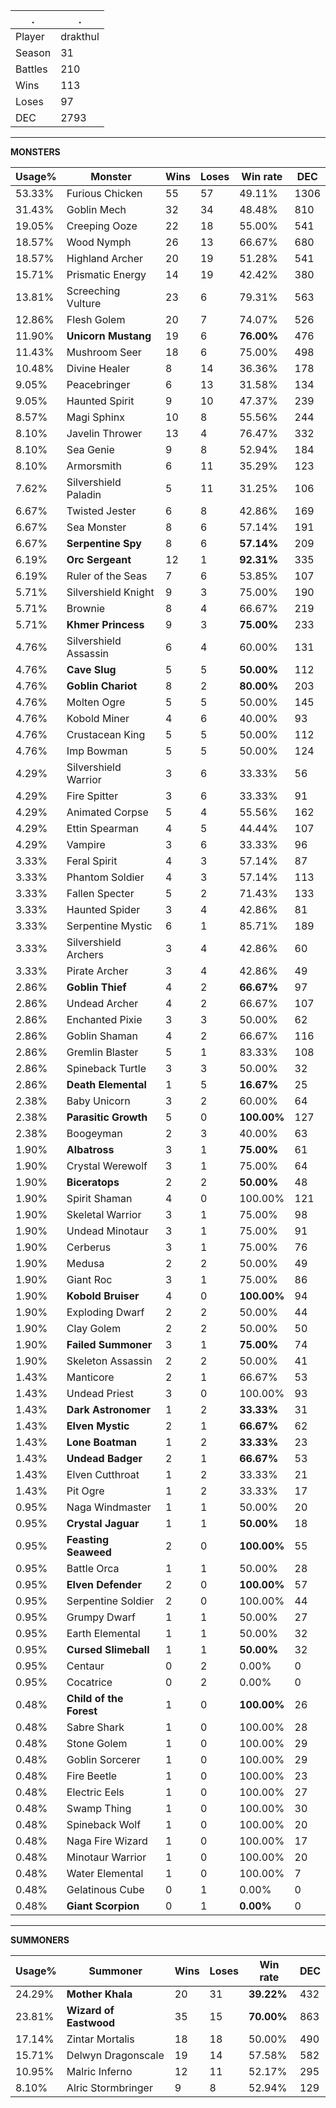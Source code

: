 .|.
|-|-
Player|drakthul
Season|31
Battles|210
Wins|113
Loses|97
DEC|2793

---
**MONSTERS**

Usage%|Monster|Wins|Loses|Win rate|DEC|
-|-|-|-|-|-|
53.33%|Furious Chicken|55|57|49.11%|1306|
31.43%|Goblin Mech|32|34|48.48%|810|
19.05%|Creeping Ooze|22|18|55.00%|541|
18.57%|Wood Nymph|26|13|66.67%|680|
18.57%|Highland Archer|20|19|51.28%|541|
15.71%|Prismatic Energy|14|19|42.42%|380|
13.81%|Screeching Vulture|23|6|79.31%|563|
12.86%|Flesh Golem|20|7|74.07%|526|
11.90%|**Unicorn Mustang**|19|6|**76.00%**|476|
11.43%|Mushroom Seer|18|6|75.00%|498|
10.48%|Divine Healer|8|14|36.36%|178|
9.05%|Peacebringer|6|13|31.58%|134|
9.05%|Haunted Spirit|9|10|47.37%|239|
8.57%|Magi Sphinx|10|8|55.56%|244|
8.10%|Javelin Thrower|13|4|76.47%|332|
8.10%|Sea Genie|9|8|52.94%|184|
8.10%|Armorsmith|6|11|35.29%|123|
7.62%|Silvershield Paladin|5|11|31.25%|106|
6.67%|Twisted Jester|6|8|42.86%|169|
6.67%|Sea Monster|8|6|57.14%|191|
6.67%|**Serpentine Spy**|8|6|**57.14%**|209|
6.19%|**Orc Sergeant**|12|1|**92.31%**|335|
6.19%|Ruler of the Seas|7|6|53.85%|107|
5.71%|Silvershield Knight|9|3|75.00%|190|
5.71%|Brownie|8|4|66.67%|219|
5.71%|**Khmer Princess**|9|3|**75.00%**|233|
4.76%|Silvershield Assassin|6|4|60.00%|131|
4.76%|**Cave Slug**|5|5|**50.00%**|112|
4.76%|**Goblin Chariot**|8|2|**80.00%**|203|
4.76%|Molten Ogre|5|5|50.00%|145|
4.76%|Kobold Miner|4|6|40.00%|93|
4.76%|Crustacean King|5|5|50.00%|112|
4.76%|Imp Bowman|5|5|50.00%|124|
4.29%|Silvershield Warrior|3|6|33.33%|56|
4.29%|Fire Spitter|3|6|33.33%|91|
4.29%|Animated Corpse|5|4|55.56%|162|
4.29%|Ettin Spearman|4|5|44.44%|107|
4.29%|Vampire|3|6|33.33%|96|
3.33%|Feral Spirit|4|3|57.14%|87|
3.33%|Phantom Soldier|4|3|57.14%|113|
3.33%|Fallen Specter|5|2|71.43%|133|
3.33%|Haunted Spider|3|4|42.86%|81|
3.33%|Serpentine Mystic|6|1|85.71%|189|
3.33%|Silvershield Archers|3|4|42.86%|60|
3.33%|Pirate Archer|3|4|42.86%|49|
2.86%|**Goblin Thief**|4|2|**66.67%**|97|
2.86%|Undead Archer|4|2|66.67%|107|
2.86%|Enchanted Pixie|3|3|50.00%|62|
2.86%|Goblin Shaman|4|2|66.67%|116|
2.86%|Gremlin Blaster|5|1|83.33%|108|
2.86%|Spineback Turtle|3|3|50.00%|32|
2.86%|**Death Elemental**|1|5|**16.67%**|25|
2.38%|Baby Unicorn|3|2|60.00%|64|
2.38%|**Parasitic Growth**|5|0|**100.00%**|127|
2.38%|Boogeyman|2|3|40.00%|63|
1.90%|**Albatross**|3|1|**75.00%**|61|
1.90%|Crystal Werewolf|3|1|75.00%|64|
1.90%|**Biceratops**|2|2|**50.00%**|48|
1.90%|Spirit Shaman|4|0|100.00%|121|
1.90%|Skeletal Warrior|3|1|75.00%|98|
1.90%|Undead Minotaur|3|1|75.00%|91|
1.90%|Cerberus|3|1|75.00%|76|
1.90%|Medusa|2|2|50.00%|49|
1.90%|Giant Roc|3|1|75.00%|86|
1.90%|**Kobold Bruiser**|4|0|**100.00%**|94|
1.90%|Exploding Dwarf|2|2|50.00%|44|
1.90%|Clay Golem|2|2|50.00%|50|
1.90%|**Failed Summoner**|3|1|**75.00%**|74|
1.90%|Skeleton Assassin|2|2|50.00%|41|
1.43%|Manticore|2|1|66.67%|53|
1.43%|Undead Priest|3|0|100.00%|93|
1.43%|**Dark Astronomer**|1|2|**33.33%**|31|
1.43%|**Elven Mystic**|2|1|**66.67%**|62|
1.43%|**Lone Boatman**|1|2|**33.33%**|23|
1.43%|**Undead Badger**|2|1|**66.67%**|53|
1.43%|Elven Cutthroat|1|2|33.33%|21|
1.43%|Pit Ogre|1|2|33.33%|17|
0.95%|Naga Windmaster|1|1|50.00%|20|
0.95%|**Crystal Jaguar**|1|1|**50.00%**|18|
0.95%|**Feasting Seaweed**|2|0|**100.00%**|55|
0.95%|Battle Orca|1|1|50.00%|28|
0.95%|**Elven Defender**|2|0|**100.00%**|57|
0.95%|Serpentine Soldier|2|0|100.00%|44|
0.95%|Grumpy Dwarf|1|1|50.00%|27|
0.95%|Earth Elemental|1|1|50.00%|32|
0.95%|**Cursed Slimeball**|1|1|**50.00%**|32|
0.95%|Centaur|0|2|0.00%|0|
0.95%|Cocatrice|0|2|0.00%|0|
0.48%|**Child of the Forest**|1|0|**100.00%**|26|
0.48%|Sabre Shark|1|0|100.00%|28|
0.48%|Stone Golem|1|0|100.00%|29|
0.48%|Goblin Sorcerer|1|0|100.00%|29|
0.48%|Fire Beetle|1|0|100.00%|23|
0.48%|Electric Eels|1|0|100.00%|27|
0.48%|Swamp Thing|1|0|100.00%|30|
0.48%|Spineback Wolf|1|0|100.00%|20|
0.48%|Naga Fire Wizard|1|0|100.00%|17|
0.48%|Minotaur Warrior|1|0|100.00%|20|
0.48%|Water Elemental|1|0|100.00%|7|
0.48%|Gelatinous Cube|0|1|0.00%|0|
0.48%|**Giant Scorpion**|0|1|**0.00%**|0|

---
**SUMMONERS**

Usage%|Summoner|Wins|Loses|Win rate|DEC|
-|-|-|-|-|-|
24.29%|**Mother Khala**|20|31|**39.22%**|432|
23.81%|**Wizard of Eastwood**|35|15|**70.00%**|863|
17.14%|Zintar Mortalis|18|18|50.00%|490|
15.71%|Delwyn Dragonscale|19|14|57.58%|582|
10.95%|Malric Inferno|12|11|52.17%|295|
8.10%|Alric Stormbringer|9|8|52.94%|129|
